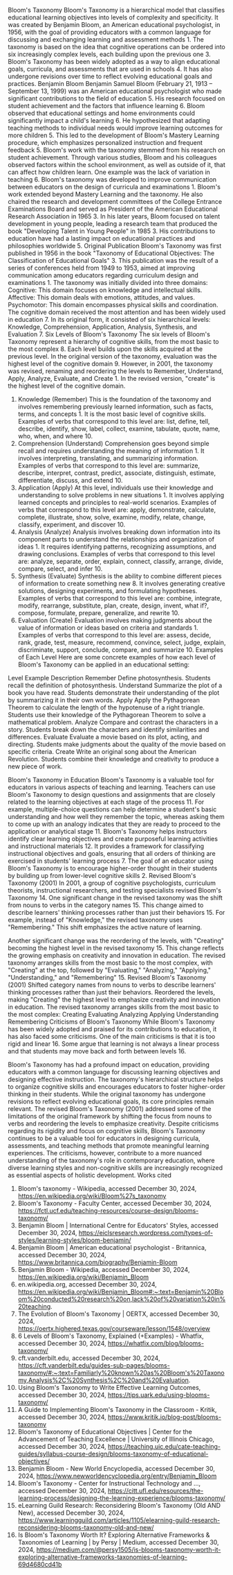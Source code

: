 Bloom's Taxonomy
Bloom's Taxonomy is a hierarchical model that classifies educational learning objectives into levels of complexity and specificity. It was created by Benjamin Bloom, an American educational psychologist, in 1956, with the goal of providing educators with a common language for discussing and exchanging learning and assessment methods 1. The taxonomy is based on the idea that cognitive operations can be ordered into six increasingly complex levels, each building upon the previous one 3. Bloom's Taxonomy has been widely adopted as a way to align educational goals, curricula, and assessments that are used in schools 4. It has also undergone revisions over time to reflect evolving educational goals and practices.
Benjamin Bloom
Benjamin Samuel Bloom (February 21, 1913 – September 13, 1999) was an American educational psychologist who made significant contributions to the field of education 5. His research focused on student achievement and the factors that influence learning 6. Bloom observed that educational settings and home environments could significantly impact a child's learning 6. He hypothesized that adapting teaching methods to individual needs would improve learning outcomes for more children 5. This led to the development of Bloom's Mastery Learning procedure, which emphasizes personalized instruction and frequent feedback 5.
Bloom's work with the taxonomy stemmed from his research on student achievement. Through various studies, Bloom and his colleagues observed factors within the school environment, as well as outside of it, that can affect how children learn. One example was the lack of variation in teaching 6. Bloom's taxonomy was developed to improve communication between educators on the design of curricula and examinations 1.
Bloom's work extended beyond Mastery Learning and the taxonomy. He also chaired the research and development committees of the College Entrance Examinations Board and served as President of the American Educational Research Association in 1965 3. In his later years, Bloom focused on talent development in young people, leading a research team that produced the book "Developing Talent in Young People" in 1985 3. His contributions to education have had a lasting impact on educational practices and philosophies worldwide 5.
Original Publication
Bloom's Taxonomy was first published in 1956 in the book "Taxonomy of Educational Objectives: The Classification of Educational Goals" 3. This publication was the result of a series of conferences held from 1949 to 1953, aimed at improving communication among educators regarding curriculum design and examinations 1. The taxonomy was initially divided into three domains:
Cognitive: This domain focuses on knowledge and intellectual skills.
Affective: This domain deals with emotions, attitudes, and values.
Psychomotor: This domain encompasses physical skills and coordination.
The cognitive domain received the most attention and has been widely used in education 7. In its original form, it consisted of six hierarchical levels: Knowledge, Comprehension, Application, Analysis, Synthesis, and Evaluation 7.
Six Levels of Bloom's Taxonomy
The six levels of Bloom's Taxonomy represent a hierarchy of cognitive skills, from the most basic to the most complex 8. Each level builds upon the skills acquired at the previous level. In the original version of the taxonomy, evaluation was the highest level of the cognitive domain 9. However, in 2001, the taxonomy was revised, renaming and reordering the levels to Remember, Understand, Apply, Analyze, Evaluate, and Create 1. In the revised version, "create" is the highest level of the cognitive domain.
1. Knowledge (Remember)
This is the foundation of the taxonomy and involves remembering previously learned information, such as facts, terms, and concepts 1. It is the most basic level of cognitive skills. Examples of verbs that correspond to this level are: list, define, tell, describe, identify, show, label, collect, examine, tabulate, quote, name, who, when, and where 10.
2. Comprehension (Understand)
Comprehension goes beyond simple recall and requires understanding the meaning of information 1. It involves interpreting, translating, and summarizing information. Examples of verbs that correspond to this level are: summarize, describe, interpret, contrast, predict, associate, distinguish, estimate, differentiate, discuss, and extend 10.
3. Application (Apply)
At this level, individuals use their knowledge and understanding to solve problems in new situations 1. It involves applying learned concepts and principles to real-world scenarios. Examples of verbs that correspond to this level are: apply, demonstrate, calculate, complete, illustrate, show, solve, examine, modify, relate, change, classify, experiment, and discover 10.
4. Analysis (Analyze)
Analysis involves breaking down information into its component parts to understand the relationships and organization of ideas 1. It requires identifying patterns, recognizing assumptions, and drawing conclusions. Examples of verbs that correspond to this level are: analyze, separate, order, explain, connect, classify, arrange, divide, compare, select, and infer 10.
5. Synthesis (Evaluate)
Synthesis is the ability to combine different pieces of information to create something new 8. It involves generating creative solutions, designing experiments, and formulating hypotheses. Examples of verbs that correspond to this level are: combine, integrate, modify, rearrange, substitute, plan, create, design, invent, what if?, compose, formulate, prepare, generalize, and rewrite 10.
6. Evaluation (Create)
Evaluation involves making judgments about the value of information or ideas based on criteria and standards 1. Examples of verbs that correspond to this level are: assess, decide, rank, grade, test, measure, recommend, convince, select, judge, explain, discriminate, support, conclude, compare, and summarize 10.
Examples of Each Level
Here are some concrete examples of how each level of Bloom's Taxonomy can be applied in an educational setting:




Level
Example
Description
Remember
Define photosynthesis.
Students recall the definition of photosynthesis.
Understand
Summarize the plot of a book you have read.
Students demonstrate their understanding of the plot by summarizing it in their own words.
Apply
Apply the Pythagorean Theorem to calculate the length of the hypotenuse of a right triangle.
Students use their knowledge of the Pythagorean Theorem to solve a mathematical problem.
Analyze
Compare and contrast the characters in a story.
Students break down the characters and identify similarities and differences.
Evaluate
Evaluate a movie based on its plot, acting, and directing.
Students make judgments about the quality of the movie based on specific criteria.
Create
Write an original song about the American Revolution.
Students combine their knowledge and creativity to produce a new piece of work.

Bloom's Taxonomy in Education
Bloom's Taxonomy is a valuable tool for educators in various aspects of teaching and learning. Teachers can use Bloom's Taxonomy to design questions and assignments that are closely related to the learning objectives at each stage of the process 11. For example, multiple-choice questions can help determine a student's basic understanding and how well they remember the topic, whereas asking them to come up with an analogy indicates that they are ready to proceed to the application or analytical stage 11.
Bloom's Taxonomy helps instructors identify clear learning objectives and create purposeful learning activities and instructional materials 12. It provides a framework for classifying instructional objectives and goals, ensuring that all orders of thinking are exercised in students' learning process 7. The goal of an educator using Bloom's Taxonomy is to encourage higher-order thought in their students by building up from lower-level cognitive skills 2.
Revised Bloom's Taxonomy (2001)
In 2001, a group of cognitive psychologists, curriculum theorists, instructional researchers, and testing specialists revised Bloom's Taxonomy 14. 
One significant change in the revised taxonomy was the shift from nouns to verbs in the category names 15. 
This change aimed to describe learners' thinking processes rather than just their behaviors 15. For example, instead of "Knowledge," the revised taxonomy uses "Remembering." This shift emphasizes the active nature of learning.

Another significant change was the reordering of the levels, with "Creating" becoming the highest level in the revised taxonomy 15. This change reflects the growing emphasis on creativity and innovation in education. The revised taxonomy arranges skills from the most basic to the most complex, with "Creating" at the top, followed by "Evaluating," "Analyzing," "Applying," "Understanding," and "Remembering" 15.
Revised Bloom's Taxonomy (2001)
Shifted category names from nouns to verbs to describe learners' thinking processes rather than just their behaviors.
Reordered the levels, making "Creating" the highest level to emphasize creativity and innovation in education.
The revised taxonomy arranges skills from the most basic to the most complex:
Creating
Evaluating
Analyzing
Applying
Understanding
Remembering
Criticisms of Bloom's Taxonomy
While Bloom's Taxonomy has been widely adopted and praised for its contributions to education, it has also faced some criticisms. One of the main criticisms is that it is too rigid and linear 16. Some argue that learning is not always a linear process and that students may move back and forth between levels 16. 

Bloom's Taxonomy has had a profound impact on education, providing educators with a common language for discussing learning objectives and designing effective instruction. The taxonomy's hierarchical structure helps to organize cognitive skills and encourages educators to foster higher-order thinking in their students. While the original taxonomy has undergone revisions to reflect evolving educational goals, its core principles remain relevant.
The revised Bloom's Taxonomy (2001) addressed some of the limitations of the original framework by shifting the focus from nouns to verbs and reordering the levels to emphasize creativity. Despite criticisms regarding its rigidity and focus on cognitive skills, Bloom's Taxonomy continues to be a valuable tool for educators in designing curricula, assessments, and teaching methods that promote meaningful learning experiences. The criticisms, however, contribute to a more nuanced understanding of the taxonomy's role in contemporary education, where diverse learning styles and non-cognitive skills are increasingly recognized as essential aspects of holistic development.
Works cited
1. Bloom's taxonomy - Wikipedia, accessed December 30, 2024, https://en.wikipedia.org/wiki/Bloom%27s_taxonomy
2. Bloom's Taxonomy - Faculty Center, accessed December 30, 2024, https://fctl.ucf.edu/teaching-resources/course-design/blooms-taxonomy/
3. Benjamin Bloom | International Centre for Educators' Styles, accessed December 30, 2024, https://eiclsresearch.wordpress.com/types-of-styles/learning-styles/bloom-benjamin/
4. Benjamin Bloom | American educational psychologist - Britannica, accessed December 30, 2024, https://www.britannica.com/biography/Benjamin-Bloom
5. Benjamin Bloom - Wikipedia, accessed December 30, 2024, https://en.wikipedia.org/wiki/Benjamin_Bloom
6. en.wikipedia.org, accessed December 30, 2024, https://en.wikipedia.org/wiki/Benjamin_Bloom#:~:text=Benjamin%20Bloom%20conducted%20research%20on,lack%20of%20variation%20in%20teaching.
7. The Evolution of Bloom's Taxonomy | OERTX, accessed December 30, 2024, https://oertx.highered.texas.gov/courseware/lesson/1548/overview
8. 6 Levels of Bloom's Taxonomy, Explained (+Examples) - Whatfix, accessed December 30, 2024, https://whatfix.com/blog/blooms-taxonomy/
9. cft.vanderbilt.edu, accessed December 30, 2024, https://cft.vanderbilt.edu/guides-sub-pages/blooms-taxonomy/#:~:text=Familiarly%20known%20as%20Bloom's%20Taxonomy,Analysis%2C%20Synthesis%2C%20and%20Evaluation.
10. Using Bloom's Taxonomy to Write Effective Learning Outcomes, accessed December 30, 2024, https://tips.uark.edu/using-blooms-taxonomy/
11. A Guide to Implementing Bloom's Taxonomy in the Classroom - Kritik, accessed December 30, 2024, https://www.kritik.io/blog-post/blooms-taxonomy
12. Bloom's Taxonomy of Educational Objectives | Center for the Advancement of Teaching Excellence | University of Illinois Chicago, accessed December 30, 2024, https://teaching.uic.edu/cate-teaching-guides/syllabus-course-design/blooms-taxonomy-of-educational-objectives/
13. Benjamin Bloom - New World Encyclopedia, accessed December 30, 2024, https://www.newworldencyclopedia.org/entry/Benjamin_Bloom
14. Bloom's Taxonomy - Center for Instructional Technology and ..., accessed December 30, 2024, https://citt.ufl.edu/resources/the-learning-process/designing-the-learning-experience/blooms-taxonomy/
15. eLearning Guild Research: Reconsidering Bloom's Taxonomy (Old AND New), accessed December 30, 2024, https://www.learningguild.com/articles/1105/elearning-guild-research-reconsidering-blooms-taxonomy-old-and-new/
16. Is Bloom's Taxonomy Worth It? Exploring Alternative Frameworks & Taxonomies of Learning | by Persy | Medium, accessed December 30, 2024, https://medium.com/@persy1505/is-blooms-taxonomy-worth-it-exploring-alternative-frameworks-taxonomies-of-learning-69d4680cd41b
